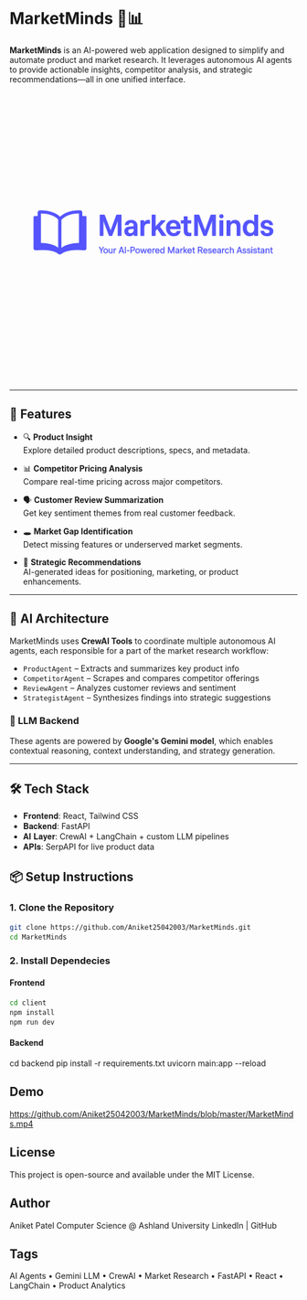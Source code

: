 # MarketMinds 🧠📊

**MarketMinds** is an AI-powered web application designed to simplify and automate product and market research. It leverages autonomous AI agents to provide actionable insights, competitor analysis, and strategic recommendations—all in one unified interface.

[![MarketMinds](MarketMinds.png)](https://github.com/Aniket25042003/MarketMinds)


---

## 🚀 Features

- 🔍 **Product Insight**  
  Explore detailed product descriptions, specs, and metadata.

- 📊 **Competitor Pricing Analysis**  
  Compare real-time pricing across major competitors.

- 🗣️ **Customer Review Summarization**  
  Get key sentiment themes from real customer feedback.

- 🕳️ **Market Gap Identification**  
  Detect missing features or underserved market segments.

- 🧭 **Strategic Recommendations**  
  AI-generated ideas for positioning, marketing, or product enhancements.

---

## 🤖 AI Architecture

MarketMinds uses **CrewAI Tools** to coordinate multiple autonomous AI agents, each responsible for a part of the market research workflow:

- `ProductAgent` – Extracts and summarizes key product info
- `CompetitorAgent` – Scrapes and compares competitor offerings
- `ReviewAgent` – Analyzes customer reviews and sentiment
- `StrategistAgent` – Synthesizes findings into strategic suggestions

### 🧠 LLM Backend

These agents are powered by **Google's Gemini model**, which enables contextual reasoning, context understanding, and strategy generation.

---

## 🛠️ Tech Stack

- 𝐅𝐫𝐨𝐧𝐭𝐞𝐧𝐝: React, Tailwind CSS
- 𝐁𝐚𝐜𝐤𝐞𝐧𝐝: FastAPI
- 𝐀𝐈 𝐋𝐚𝐲𝐞𝐫: CrewAI + LangChain + custom LLM pipelines
- 𝐀𝐏𝐈𝐬: SerpAPI for live product data

## 📦 Setup Instructions

### 1. Clone the Repository
```bash
git clone https://github.com/Aniket25042003/MarketMinds.git
cd MarketMinds
```
### 2. Install Dependecies
#### Frontend
```bash
cd client
npm install
npm run dev
```

#### Backend
cd backend
pip install -r requirements.txt
uvicorn main:app --reload

## Demo
https://github.com/Aniket25042003/MarketMinds/blob/master/MarketMinds.mp4

## License
This project is open-source and available under the MIT License.

## Author
Aniket Patel
Computer Science @ Ashland University
LinkedIn | GitHub

## Tags
AI Agents • Gemini LLM • CrewAI • Market Research • FastAPI • React • LangChain • Product Analytics
